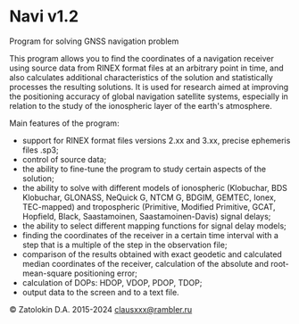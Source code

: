 # Navi v1.2
Program for solving GNSS navigation problem

This program allows you to find the coordinates of a navigation receiver using source data from RINEX format files 
at an arbitrary point in time, and also calculates additional characteristics of the solution and statistically 
processes the resulting solutions. It is used for research aimed at improving the positioning accuracy of global 
navigation satellite systems, especially in relation to the study of the ionospheric layer of the earth's atmosphere.

Main features of the program:
- support for RINEX format files versions 2.xx and 3.xx, precise ephemeris files .sp3;
- control of source data;
- the ability to fine-tune the program to study certain aspects of the solution;
- the ability to solve with different models of ionospheric (Klobuchar, BDS Klobuchar, GLONASS, NeQuick G, NTCM G, BDGIM, GEMTEC, Ionex, TEC-mapped) 
and tropospheric (Primitive, Modified Primitive, GCAT, Hopfield, Black, Saastamoinen, Saastamoinen-Davis) signal delays;
- the ability to select different mapping functions for signal delay models;
- finding the coordinates of the receiver in a certain time interval with a step that is a multiple of the step in the observation file;
- comparison of the results obtained with exact geodetic and calculated median coordinates of the receiver, calculation of the absolute and root-mean-square positioning error;
- calculation of DOPs: HDOP, VDOP, PDOP, TDOP;
- output data to the screen and to a text file.

© Zatolokin D.A. 2015-2024
clausxxx@rambler.ru